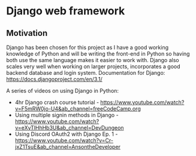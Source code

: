 # Django web framework

## Motivation

Django has been chosen for this project as I have a good working knowledge of Python and will be writing the front-end in Python so having both use the same language makes it easier to work with. Django also scales very well when working on larger projects, incorporates a good backend database and login system. Documentation for Django: <https://docs.djangoproject.com/en/3.1/>

A series of videos on using Django in Python:

* 4hr Django crash course tutorial - <https://www.youtube.com/watch?v=F5mRW0jo-U4&ab_channel=freeCodeCamp.org>
* Using multiple signin methods in Django - <https://www.youtube.com/watch?v=eXyTlHhHb3U&ab_channel=DevDungeon>
* Using Discord OAuth2 with Django Ep. 1 - <https://www.youtube.com/watch?v=Cr-jxZ1TsuE&ab_channel=AnsontheDeveloper>
